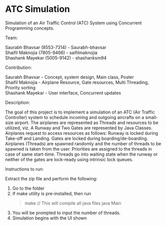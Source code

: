 # ATC Simulation
Simulation of an Air Traffic Control (ATC) System using Concurrent Programming concepts.

Team:

Saurabh Bhavsar (8553-7314) - Saurabh-bhavsar </br>
Shaifil Maknojia (7805-9466) - saifilmaknojia </br>
Shashank Mayekar (5005-9142) - shashanksm94

Contribution:

Saurabh Bhavsar - Concept, system design, Main class, Poster <br/>
Shaifil Maknojia - Airplane Resource, Gate resources, Multi Threading, Priority sorting </br>
Shashank Mayekar - User interface, Concurrent updates

Description:

The goal of this project is to implement a simulation of an ATC (Air Traffic Controller) system to schedule incoming and outgoing aircrafts on a small-size airport.
The airplanes are represented as Threads and resources to be utilized, viz. A Runway and Two Gates are represented by Java Classes.
Airplanes request to access resources as follows:
Runway is locked during Take-off and Landing.
Gates are locked during boarding/de-boarding. 
Airplanes (Threads) are spawned randomly and the number of threads to be spawned is taken from the user.
Priorities are assigned to the threads in case of same start-time.
Threads go into waiting state when the runway or neither of the gates are lock-ready using intrinsic lock queues.

Instructions to run:

Extract the zip file and perform the following:
1. Go to the folder
2. If make utility is pre-installed, then run
    > make
    // This will compile all java files
    > java Main
3. You will be prompted to input the number of threads.
4. Simulation begins with the UI shown

